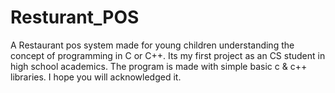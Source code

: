 # Resturant_POS
A Restaurant pos system made for young children understanding the concept of programming in C or C++. Its my first project as an CS student in high school academics. The program is made with simple basic c &amp; c++ libraries. I hope you will acknowledged it. 
